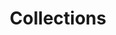 ---
title: Collections
description: Collections that are part of SIBuy
permalink: /en/collection/search
layout: collection-search
lang-ref: collection/search
---